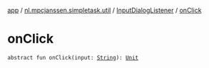 [app](../../index.md) / [nl.mpcjanssen.simpletask.util](../index.md) / [InputDialogListener](index.md) / [onClick](.)

# onClick

`abstract fun onClick(input: `[`String`](https://kotlinlang.org/api/latest/jvm/stdlib/kotlin/-string/index.html)`): `[`Unit`](https://kotlinlang.org/api/latest/jvm/stdlib/kotlin/-unit/index.html)